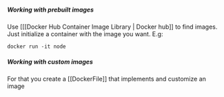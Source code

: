
##### Working with prebuilt images
Use [[[Docker Hub Container Image Library | Docker hub]] to find images.
Just initialize a container with the image you want. E.g:
```docker
docker run -it node
```


##### Working with custom images
For that you create a [[DockerFile]] that implements and customize an image



